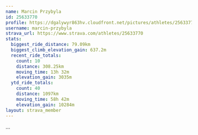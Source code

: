 ```yaml
---
name: Marcin Przybyla
id: 25633770
profile: https://dgalywyr863hv.cloudfront.net/pictures/athletes/25633770/12947173/2/large.jpg
username: marcin-przybyla
strava_url: https://www.strava.com/athletes/25633770
stats:
  biggest_ride_distance: 79.09km
  biggest_climb_elevation_gain: 637.2m
  recent_ride_totals:
    count: 10
    distance: 308.25km
    moving_time: 13h 32m
    elevation_gain: 3035m
  ytd_ride_totals:
    count: 40
    distance: 1097km
    moving_time: 58h 42m
    elevation_gain: 10284m
layout: strava_member
--- 
```

...
